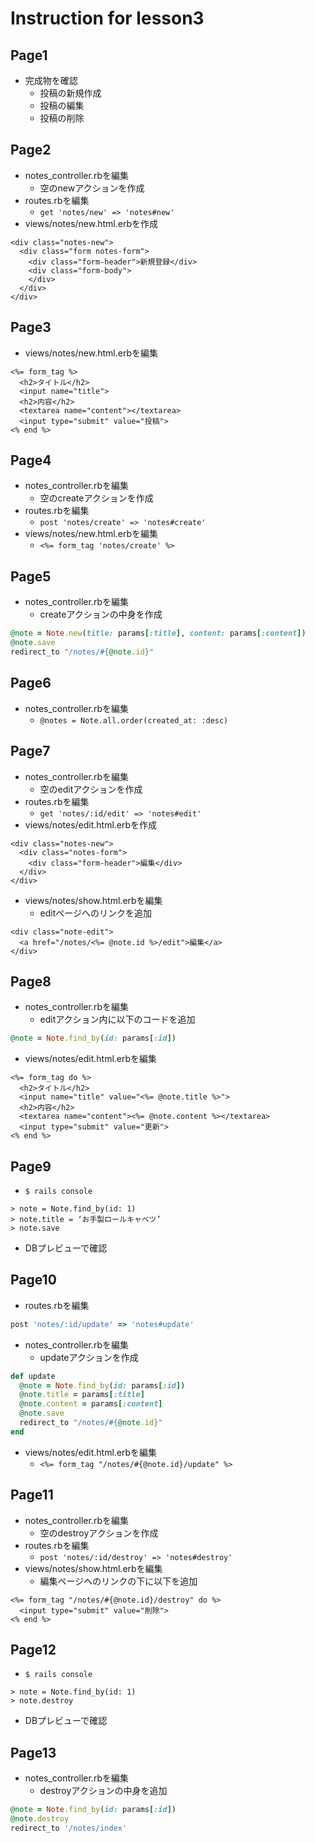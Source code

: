 # Instruction for lesson3

## Page1
* 完成物を確認
  * 投稿の新規作成
  * 投稿の編集
  * 投稿の削除

## Page2
* notes_controller.rbを編集
  * 空のnewアクションを作成
* routes.rbを編集
  * `get 'notes/new' => 'notes#new'`
* views/notes/new.html.erbを作成
```erb
<div class="notes-new">
  <div class="form notes-form">
    <div class="form-header">新規登録</div>
    <div class="form-body">
    </div>
  </div>
</div>
```

## Page3
* views/notes/new.html.erbを編集
```erb
<%= form_tag %>
  <h2>タイトル</h2>
  <input name="title">
  <h2>内容</h2>
  <textarea name="content"></textarea>
  <input type="submit" value="投稿">
<% end %>
```

## Page4
* notes_controller.rbを編集
  * 空のcreateアクションを作成
* routes.rbを編集
  * `post 'notes/create' => 'notes#create'`
* views/notes/new.html.erbを編集
  * `<%= form_tag 'notes/create' %>`

## Page5
* notes_controller.rbを編集
  * createアクションの中身を作成
```rb
@note = Note.new(title: params[:title], content: params[:content])
@note.save
redirect_to "/notes/#{@note.id}"
```

## Page6
* notes_controller.rbを編集
  * `@notes = Note.all.order(created_at: :desc)`

## Page7
* notes_controller.rbを編集
  * 空のeditアクションを作成
* routes.rbを編集
  * `get 'notes/:id/edit' => 'notes#edit'`
* views/notes/edit.html.erbを作成
```erb
<div class="notes-new">
  <div class="notes-form">
    <div class="form-header">編集</div>
  </div>
</div>
```
* views/notes/show.html.erbを編集
  * editページへのリンクを追加
```erb
<div class="note-edit">
  <a href="/notes/<%= @note.id %>/edit">編集</a>
</div>
```

## Page8
* notes_controller.rbを編集
  * editアクション内に以下のコードを追加
```rb
@note = Note.find_by(id: params[:id])
```
* views/notes/edit.html.erbを編集
```erb
<%= form_tag do %>
  <h2>タイトル</h2>
  <input name="title" value="<%= @note.title %>">
  <h2>内容</h2>
  <textarea name="content"><%= @note.content %></textarea>
  <input type="submit" value="更新">
<% end %>
```

## Page9
* `$ rails console`
```
> note = Note.find_by(id: 1)
> note.title = ‘お手製ロールキャベツ’
> note.save
```
* DBプレビューで確認

## Page10
* routes.rbを編集
```rb
post 'notes/:id/update' => 'notes#update'
```
* notes_controller.rbを編集
  * updateアクションを作成
```rb
def update
  @note = Note.find_by(id: params[:id])
  @note.title = params[:title]
  @note.content = params[:content]
  @note.save
  redirect_to "/notes/#{@note.id}"
end
```
* views/notes/edit.html.erbを編集
  * `<%= form_tag "/notes/#{@note.id}/update" %>`

## Page11
* notes_controller.rbを編集
  * 空のdestroyアクションを作成
* routes.rbを編集
  * `post 'notes/:id/destroy' => 'notes#destroy'`
* views/notes/show.html.erbを編集
  * 編集ページへのリンクの下に以下を追加
```erb
<%= form_tag "/notes/#{@note.id}/destroy" do %>
  <input type="submit" value="削除">
<% end %>
```

## Page12
* `$ rails console`
```
> note = Note.find_by(id: 1)
> note.destroy
```
* DBプレビューで確認

## Page13
* notes_controller.rbを編集
  * destroyアクションの中身を追加
```rb
@note = Note.find_by(id: params[:id])
@note.destroy
redirect_to '/notes/index'
```
